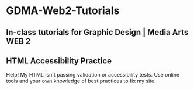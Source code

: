 # GDMA-Web2-Tutorials
In-class tutorials for Graphic Design | Media Arts WEB 2
---
## HTML Accessibility Practice
Help! My HTML isn't passing validation or accessibility tests. Use online tools and your own knowledge of best practices to fix my site.